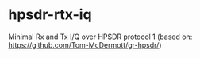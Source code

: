 # hpsdr-rtx-iq
Minimal Rx and Tx I/Q over HPSDR protocol 1 (based on: https://github.com/Tom-McDermott/gr-hpsdr/)
